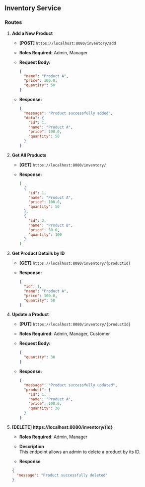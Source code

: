 ## Inventory Service

### Routes

1. **Add a New Product**

   - **[POST]** `https://localhost:8080/inventory/add`
   - **Roles Required:** Admin, Manager
   - **Request Body:**

     ```json
     {
       "name": "Product A",
       "price": 100.0,
       "quantity": 50
     }
     ```

   - **Response:**

     ```json
     {
       "message": "Product successfully added",
       "data": {
         "id": 1,
         "name": "Product A",
         "price": 100.0,
         "quantity": 50
       }
     }
     ```

2. **Get All Products**

   - **[GET]** `https://localhost:8080/inventory/`
   - **Response:**

     ```json
     [
       {
         "id": 1,
         "name": "Product A",
         "price": 100.0,
         "quantity": 50
       },
       {
         "id": 2,
         "name": "Product B",
         "price": 50.0,
         "quantity": 100
       }
     ]
     ```

3. **Get Product Details by ID**

   - **[GET]** `https://localhost:8080/inventory/{productId}`
   - **Response:**

     ```json
     {
       "id": 1,
       "name": "Product A",
       "price": 100.0,
       "quantity": 50
     }
     ```

4. **Update a Product**

   - **[PUT]** `https://localhost:8080/inventory/{productId}`
   - **Roles Required:** Admin, Manager, Customer
   - **Request Body:**

     ```json
     {
       "quantity": 30
     }
     ```

   - **Response:**

     ```json
     {
       "message": "Product successfully updated",
       "product": {
         "id": 1,
         "name": "Product A",
         "price": 100.0,
         "quantity": 30
       }
     }
     ```

5. **[DELETE] https&#58;//localhost:8080/inventory/{id}**

   - **Roles Required**: Admin, Manager

   - **Description**  
     This endpoint allows an admin to delete a product by its ID.

   - **Response**

   ```json
   {
     "message": "Product successfully deleted"
   }
   ```
